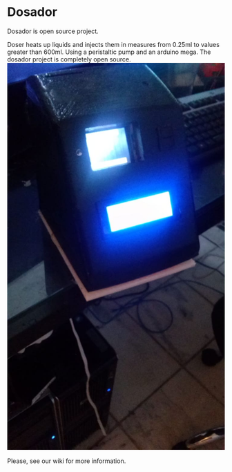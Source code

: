 # Dosador

Dosador is open source project.

Doser heats up liquids and injects them in measures from 0.25ml to values greater than 600ml.
Using a peristaltic pump and an arduino mega.
The dosador project is completely open source.
![Plastic Box](https://github.com/marcelomaurin/dosador/blob/main/img/caixa2.jpg)

Please, see our wiki for more information.
